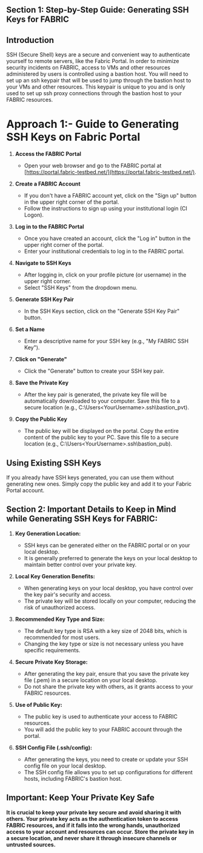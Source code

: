 ## Section 1: Step-by-Step Guide: Generating SSH Keys for FABRIC

## Introduction

SSH (Secure Shell) keys are a secure and convenient way to authenticate yourself to remote servers, like the Fabric Portal. In order to minimize security incidents on FABRIC, access to VMs and other resources administered by users is controlled using a bastion host. You will need to set up an ssh keypair that will be used to jump through the bastion host to your VMs and other resources. This keypair is unique to you and is only used to set up ssh proxy connections through the bastion host to your FABRIC resources.

# Approach 1:- Guide to Generating SSH Keys on Fabric Portal

1. **Access the FABRIC Portal**
   - Open your web browser and go to the FABRIC portal at [https://portal.fabric-testbed.net/](https://portal.fabric-testbed.net/).

2. **Create a FABRIC Account**
   - If you don't have a FABRIC account yet, click on the "Sign up" button in the upper right corner of the portal.
   - Follow the instructions to sign up using your institutional login (CI Logon).

3. **Log in to the FABRIC Portal**
   - Once you have created an account, click the "Log in" button in the upper right corner of the portal.
   - Enter your institutional credentials to log in to the FABRIC portal.

4. **Navigate to SSH Keys**
   - After logging in, click on your profile picture (or username) in the upper right corner.
   - Select "SSH Keys" from the dropdown menu.

5. **Generate SSH Key Pair**
   - In the SSH Keys section, click on the "Generate SSH Key Pair" button.

6. **Set a Name**
   - Enter a descriptive name for your SSH key (e.g., "My FABRIC SSH Key").

7. **Click on "Generate"**
   - Click the "Generate" button to create your SSH key pair.

8. **Save the Private Key**
   - After the key pair is generated, the private key file will be automatically downloaded to your computer. Save this file to a secure location (e.g., C:\Users\<YourUsername>\.ssh\bastion_pvt).

9. **Copy the Public Key**
    - The public key will be displayed on the portal. Copy the entire content of the public key to your PC. Save this file to a secure location (e.g., C:\Users\<YourUsername>\.ssh\bastion_pub).


## Using Existing SSH Keys

If you already have SSH keys generated, you can use them without generating new ones. Simply copy the public key and add it to your Fabric Portal account.

## Section 2: Important Details to Keep in Mind while Generating SSH Keys for FABRIC:

1. **Key Generation Location:**
   - SSH keys can be generated either on the FABRIC portal or on your local desktop.
   - It is generally preferred to generate the keys on your local desktop to maintain better control over your private key.

2. **Local Key Generation Benefits:**
   - When generating keys on your local desktop, you have control over the key pair's security and access.
   - The private key will be stored locally on your computer, reducing the risk of unauthorized access.

3. **Recommended Key Type and Size:**
   - The default key type is RSA with a key size of 2048 bits, which is recommended for most users.
   - Changing the key type or size is not necessary unless you have specific requirements.

4. **Secure Private Key Storage:**
   - After generating the key pair, ensure that you save the private key file (.pem) in a secure location on your local desktop.
   - Do not share the private key with others, as it grants access to your FABRIC resources.

5. **Use of Public Key:**
   - The public key is used to authenticate your access to FABRIC resources.
   - You will add the public key to your FABRIC account through the portal.

6. **SSH Config File (.ssh/config):**
   - After generating the keys, you need to create or update your SSH config file on your local desktop.
   - The SSH config file allows you to set up configurations for different hosts, including FABRIC's bastion host.

## Important: Keep Your Private Key Safe

**It is crucial to keep your private key secure and avoid sharing it with others. Your private key acts as the authentication token to access FABRIC resources, and if it falls into the wrong hands, unauthorized access to your account and resources can occur. Store the private key in a secure location, and never share it through insecure channels or untrusted sources.**




